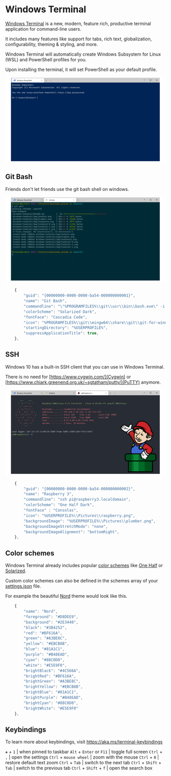 # Windows Terminal

[Windows Terminal](https://aka.ms/terminal) is a new, modern, feature rich, productive terminal application for command-line users.

It includes many features like support for tabs, rich text, globalization, configurability, theming & styling, and more.
 
Windows Terminal will automatically create Windows Subsystem for Linux (WSL) and PowerShell profiles for you.

Upon installing the terminal, it will set PowerShell as your default profile.

![Windows Terminal](images/terminal-0.png)

## Git Bash

Friends don't let friends use the git bash shell on windows.


![Git Bash](images/terminal-1.png)

```javascript
	{
		"guid": "{00000000-0000-0000-ba54-000000000001}",
		"name": "Git Bash",
		"commandline": "\"%PROGRAMFILES%\\git\\usr\\bin\\bash.exe\" -i -l",
		"colorScheme": "Solarized Dark",
		"fontFace": "Cascadia Code",
		"icon": "%PROGRAMFILES%\\git\\mingw64\\share\\git\\git-for-windows.ico",
		"startingDirectory": "%USERPROFILE%",
		"suppressApplicationTitle": true,
	},
```

## SSH
Windows 10 has a built-in SSH client that you can use in Windows Terminal.

There is no need for [https://www.cygwin.com/](Cygwin) or [https://www.chiark.greenend.org.uk/~sgtatham/putty/](PuTTY) anymore.

![SSH Session](images/terminal-2.png)

```javascript
	{
		"guid": "{00000000-0000-0000-ba54-000000000002}",
		"name": "Raspberry 3",
		"commandline": "ssh pi@raspberry3.localdomain",
		"colorScheme": "One Half Dark",
		"fontFace" : "Consolas",
		"icon": "%USERPROFILE%\\Pictures\\raspberry.png",
		"backgroundImage": "%USERPROFILE%\\Pictures\\plumber.png",
		"backgroundImageStretchMode": "none",
		"backgroundImageAlignment": "bottomRight",
	},
```

## Color schemes

Windows Terminal already includes popular [color schemes](https://aka.ms/terminal-color-schemes)
like [One Half](https://github.com/sonph/onehalf) or [Solarized](https://github.com/altercation/solarized).

Custom color schemes can also be defined in the schemes array of your [settings.json](https://aka.ms/terminal-documentation) file.

For example the beautiful [Nord](https://www.nordtheme.com/) theme would look like this.

```javascript
	{
		"name": "Nord",
		"foreground": "#D8DEE9",
		"background": "#2E3440",
		"black": "#3B4252",
		"red": "#BF616A",
		"green": "#A3BE8C",
		"yellow": "#EBCB8B",
		"blue": "#81A1C1",
		"purple": "#B48EAD",
		"cyan": "#88C0D0",
		"white": "#E5E9F0",
		"brightBlack": "#4C566A",
		"brightRed": "#BF616A",
		"brightGreen": "#A3BE8C",
		"brightYellow": "#EBCB8B",
		"brightBlue": "#81A1C1",
		"brightPurple": "#B48EAD",
		"brightCyan": "#88C0D0",
		"brightWhite": "#E5E9F0"
	},
```

## Keybindings

To learn more about keybindings, visit https://aka.ms/terminal-keybindings

`❖` + `1` | when pinned to taskbar
`Alt` + `Enter` or `F11` | toggle full screen
`Ctrl` + `,` | open the settings
`Ctrl` + `mouse wheel` | zoom with the mouse
`Ctrl` + `0` | restore default text zoom
`Ctrl` + `Tab` | switch to the next tab
`Ctrl` + `Shift` + `Tab` | switch to the previous tab
`Ctrl` + `Shift` + `f` | open the search box
